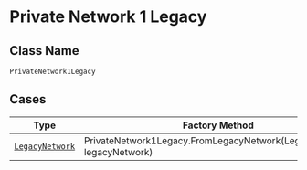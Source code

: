 
# Private Network 1 Legacy

## Class Name

`PrivateNetwork1Legacy`

## Cases

| Type | Factory Method |
|  --- | --- |
| [`LegacyNetwork`](../../../doc/models/legacy-network.md) | PrivateNetwork1Legacy.FromLegacyNetwork(LegacyNetwork legacyNetwork) |

